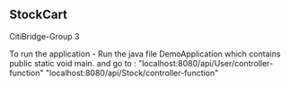 ## StockCart
CitiBridge-Group 3

To run the application - Run the java file DemoApplication which contains public static void main.
and go to :
"localhost:8080/api/User/controller-function"
"localhost:8080/api/Stock/controller-function"
